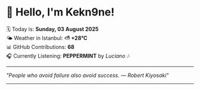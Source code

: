 # 👋 Hello, I'm Kekn9ne!

🗓️ Today is: **Sunday, 03 August 2025**  
🌤️ Weather in Istanbul: **⛅️  +28°C**  
📊 GitHub Contributions: **68**  
🎧 Currently Listening: **PEPPERMINT** by *Luciano* 🎶

---

_"People who avoid failure also avoid success. — *Robert Kiyosaki*"_

---
